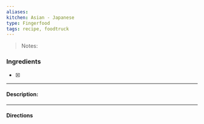 ```yaml
---
aliases: 
kitchen: Asian - Japanese
type: Fingerfood
tags: recipe, foodtruck
---
```


 >Notes: 

### Ingredients
- [x] 

---
#### Description:


---
#### Directions
